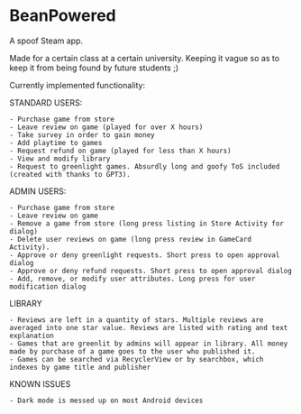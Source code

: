 # BeanPowered
 A spoof Steam app.

Made for a certain class at a certain university. Keeping it vague so as to keep it from being found by future students ;)

Currently implemented functionality:

STANDARD USERS:
~~~~~
- Purchase game from store
- Leave review on game (played for over X hours)
- Take survey in order to gain money
- Add playtime to games
- Request refund on game (played for less than X hours)
- View and modify library
- Request to greenlight games. Absurdly long and goofy ToS included (created with thanks to GPT3).
~~~~~

ADMIN USERS:
~~~~~
- Purchase game from store
- Leave review on game
- Remove a game from store (long press listing in Store Activity for dialog)
- Delete user reviews on game (long press review in GameCard Activity).
- Approve or deny greenlight requests. Short press to open approval dialog
- Approve or deny refund requests. Short press to open approval dialog
- Add, remove, or modify user attributes. Long press for user modification dialog
~~~~~

LIBRARY
~~~~~
- Reviews are left in a quantity of stars. Multiple reviews are averaged into one star value. Reviews are listed with rating and text explanation
- Games that are greenlit by admins will appear in library. All money made by purchase of a game goes to the user who published it.
- Games can be searched via RecyclerView or by searchbox, which indexes by game title and publisher
~~~~~

KNOWN ISSUES
~~~~~
- Dark mode is messed up on most Android devices
~~~~~
